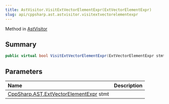 ```yaml
---
title: AstVisitor.VisitExtVectorElementExpr(ExtVectorElementExpr)
slug: api/cppsharp.ast.astvisitor.visitextvectorelementexpr
---
```

Method in [AstVisitor](/api/cppsharp/ast/astvisitor)

## Summary



```csharp
public virtual bool VisitExtVectorElementExpr(ExtVectorElementExpr stmt)
```

## Parameters

|Name|Description|
|:---|:---|
|[CppSharp.AST.ExtVectorElementExpr](/api/cppsharp/ast/extvectorelementexpr) stmt||


